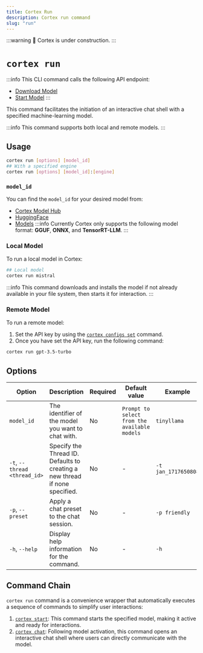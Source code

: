 ```yaml
---
title: Cortex Run
description: Cortex run command
slug: "run"
---
```


:::warning
🚧 Cortex is under construction.
:::

# `cortex run`
:::info
This CLI command calls the following API endpoint:
- [Download Model](/api-reference#tag/models/get/v1/models/download/{modelId})
- [Start Model](/api-reference#tag/models/post/v1/models/{modelId}/start)
:::

This command facilitates the initiation of an interactive chat shell with a specified machine-learning model.

:::info
This command supports both local and remote models.
:::
## Usage

```bash
cortex run [options] [model_id]
## With a specified engine
cortex run [options] [model_id]:[engine]
```
### `model_id`
You can find the `model_id` for your desired model from:
- [Cortex Model Hub](https://huggingface.co/cortexso)
- [HuggingFace](https://huggingface.co/models)
- [Models](/models)
:::info
Currently Cortex only supports the following model format: **GGUF**, **ONNX**, and **TensorRT-LLM**.
:::
### Local Model
To run a local model in Cortex:
```bash
## Local model
cortex run mistral
```
:::info
This command downloads and installs the model if not already available in your file system, then starts it for interaction.
:::
### Remote Model
To run a remote model:
1. Set the API key by using the [`cortex configs set`](/docs/cli/configs/set) command.
2.  Once you have set the API key, run the following command:
```bash
cortex run gpt-3.5-turbo
```


## Options

| Option                      | Description                                                                 | Required | Default value                                | Example                |
|-----------------------------|-----------------------------------------------------------------------------|----------|----------------------------------------------|------------------------|
| `model_id`                  | The identifier of the model you want to chat with.                          | No       | `Prompt to select from the available models` | `tinyllama`       |
| `-t`, `--thread <thread_id>`  | Specify the Thread ID. Defaults to creating a new thread if none specified. | No       | -                                            | `-t jan_1717650808`       |
| `-p`, `--preset`              | Apply a chat preset to the chat session.                                    | No       | -                                            | `-p friendly`    |
| `-h`, `--help`                | Display help information for the command.                                   | No       | -                                            | `-h`               |



## Command Chain

`cortex run` command is a convenience wrapper that automatically executes a sequence of commands to simplify user interactions:

1. [`cortex start`](/docs/cli/models/start): This command starts the specified model, making it active and ready for interactions.
2. [`cortex chat`](/docs/cli/chat): Following model activation, this command opens an interactive chat shell where users can directly communicate with the model.
